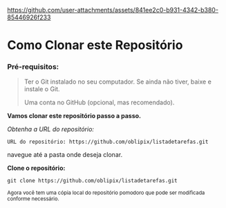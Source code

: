 





https://github.com/user-attachments/assets/841ee2c0-b931-4342-b380-85446926f233















# Como Clonar este Repositório

>
### Pré-requisitos:


> Ter o Git instalado no seu computador.
> Se ainda não tiver, baixe e instale o Git.
>
> Uma conta no GitHub (opcional, mas recomendado).



**Vamos clonar este repositório passo a passo.**

_Obtenha a URL do repositório:_

`URL do repositório: https://github.com/oblipix/listadetarefas.git`

navegue até a pasta onde deseja clonar.


**Clone o repositório:**

`git clone https://github.com/oblipix/listadetarefas.git`


<sub> Agora você tem uma cópia local do repositório pomodoro que pode ser modificada conforme necessário. </sub>





